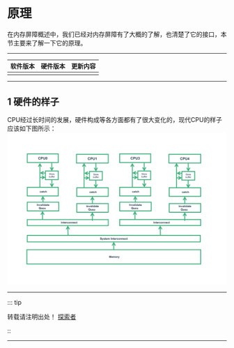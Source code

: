 # 原理
在内存屏障概述中，我们已经对内存屏障有了大概的了解，也清楚了它的接口，本节主要来了解一下它的原理。

---

| 软件版本  | 硬件版本 | 更新内容 |
|---------|--------|----------|
|         |        |          |

---

## 1 硬件的样子

CPU经过长时间的发展，硬件构成等各方面都有了很大变化的，现代CPU的样子应该如下图所示：
![](./cpu-catch-memory/cpu-catch-memory_01.png)

---
::: tip  

转载请注明出处！ [探索者](http://www.cxy.wiki)

::


---
<Vssue :title="$title"/>

